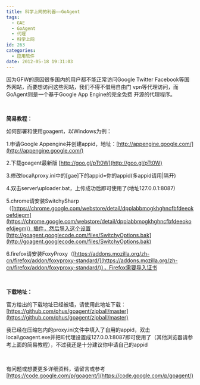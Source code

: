 ```yaml
---
title: 科学上网的利器——GoAgent
tags:
  - GAE
  - GoAgent
  - 代理
  - 科学上网
id: 263
categories:
  - 应用软件
date: 2012-05-18 19:31:03
---
```


因为GFW的原因很多国内的用户都不能正常访问Google Twitter Facebook等国外网站，而要想访问这些网站，我们不得不借用自由门 vpn等代理访问，而GoAgent则是一个基于Google App Engine的完全免费 开源的代理程序。

&nbsp;

**简易教程：**

如何部署和使用goagent，以Windows为例：

1.申请Google Appengine并创建appid，地址：[http://appengine.google.com/](http://appengine.google.com/)

2.下载goagent最新版 [http://goo.gl/pTt0W](http://goo.gl/pTt0W)

3.修改local\proxy.ini中的[gae]下的appid=你的appid(多appid请用|隔开)

4.双击server\uploader.bat，上传成功后即可使用了(地址127.0.0.1:8087)

5.chrome请安装SwitchySharp（[https://chrome.google.com/webstore/detail/dpplabbmogkhghncfbfdeeokoefdjegm](https://chrome.google.com/webstore/detail/dpplabbmogkhghncfbfdeeokoefdjegm)）插件，然后导入这个设置[http://goagent.googlecode.com/files/SwitchyOptions.bak](http://goagent.googlecode.com/files/SwitchyOptions.bak)

6.firefox请安装FoxyProxy（[https://addons.mozilla.org/zh-cn/firefox/addon/foxyproxy-standard/](https://addons.mozilla.org/zh-cn/firefox/addon/foxyproxy-standard/)），Firefox需要导入证书

&nbsp;

**下载地址：**

官方给出的下载地址已经被墙，请使用此地址下载：[https://github.com/phus/goagent/zipball/master](https://github.com/phus/goagent/zipball/master)

我已经在压缩包内的proxy.ini文件中填入了自用的appid，双击local\goagent.exe并把IE代理设置成127.0.0.1:8087即可使用了（其他浏览器请参考上面的简易教程），不过我还是十分建议你申请自己的appid

&nbsp;

有问题或想要更多详细资料，请留言或参考[https://code.google.com/p/goagent/](https://code.google.com/p/goagent/)
